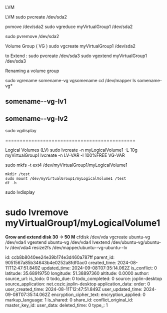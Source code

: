 LVM

LVM
sudo pvcreate /dev/sda2

pvmove /dev/sda2
sudo vgreduce myVirtualGroup1 /dev/sda2

sudo pvremove /dev/sda2


Volume Group ( VG )
sudo vgcreate myVirtualGroup1 /dev/sda2

to Extend : 
	sudo pvcreate /dev/sda3
	sudo vgextend myVirtualGroup1 /dev/sda3

Renaming a volume group

sudo vgrename somename-vg vgsomename
cd /dev/mapper
ls somename-vg*
## somename--vg-lv1
## somename--vg-lv2

sudo vgdisplay



=============================================


Logical Volumes (LV)
sudo lvcreate -n myLogicalVolume1 -L 10g myVirtualGroup1
lvcreate -n LV-VAR  -l 100%FREE VG-VAR

sudo mkfs -t ext4 /dev/myVirtualGroup1/myLogicalVolume1

	mkdir /test
	sudo mount /dev/myVirtualGroup1/myLogicalVolume1 /test
	df -h

sudo lvdisplay

sudo lvremove myVirtualGroup1/myLogicalVolume1
=========================================
**Grow and extend disk 30 -> 50 M**
  cfdisk /dev/vda
   vgcreate ubuntu-vg /dev/vda4
   vgextend ubuntu-vg /dev/vda4 
   lvextend /dev/ubuntu-vg/ubuntu-lv /dev/vda4 
   resize2fs /dev/mapper/ubuntu--vg-ubuntu--lv 


id: ccb8b8040ee24e39b174e3d460a787ff
parent_id: 9051567a85b34643b4e0252a8fdf0ac0
created_time: 2024-08-11T12:47:51.849Z
updated_time: 2024-09-08T07:35:14.062Z
is_conflict: 0
latitude: 35.68919750
longitude: 51.38897360
altitude: 0.0000
author: 
source_url: 
is_todo: 0
todo_due: 0
todo_completed: 0
source: joplin-desktop
source_application: net.cozic.joplin-desktop
application_data: 
order: 0
user_created_time: 2024-08-11T12:47:51.849Z
user_updated_time: 2024-09-08T07:35:14.062Z
encryption_cipher_text: 
encryption_applied: 0
markup_language: 1
is_shared: 0
share_id: 
conflict_original_id: 
master_key_id: 
user_data: 
deleted_time: 0
type_: 1